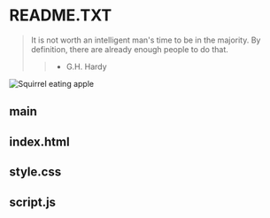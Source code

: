<h1>README.TXT</h1>

>It is not worth an intelligent man's time to be in the majority.
By definition, there are already enough people to do that.
>> - G.H. Hardy

![Squirrel eating apple]("/images/SquirrelWApple.JPG")

<h2>main</h2>



<h2>index.html</h2>

<h2>style.css</h2>

<h2>script.js</h2>




